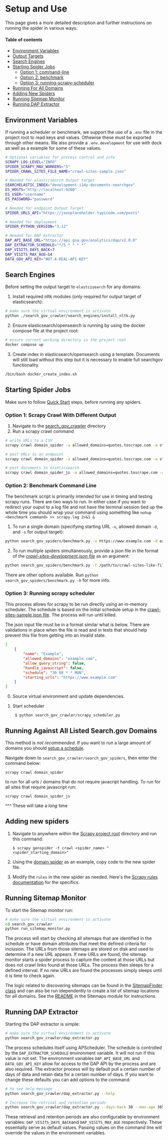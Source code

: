 # Setup and Use
This page gives a more detailed description and further instructions on running the spider in various ways.

#### Table of contents
* [Environment Variables](#environment-variables)
* [Output Targets](#output-targets)
* [Search Engines](#search-engines)
* [Starting Spider Jobs](#starting-spider-jobs)
  * [Option 1: command-line](#option-1-scrapy-crawl-with-different-output)
  * [Option 2: benchmark](#option-2-benchmark-command-line)
  * [Option 3: running-scrapy-scheduler](#option-3-running-scrapy-scheduler)
* [Running For All Domains](#running-against-all-listed-searchgov-domains)
* [Adding New Spiders](#adding-new-spiders)
* [Running Sitemap Monitor](#running-sitemap-monitor)
* [Running DAP Extractor](#running-dap-extractor)

## Environment Variables
If running a scheduler or benchmark, we support the use of a `.env` file in the project root to read keys and values.  Othewise these must be exported through other means.   We also provide a `.env.development` for use with dock as well as a example for some of these values.

```bash
# Optional variables for process control and info
SCRAPY_LOG_LEVEL="INFO"
SPIDER_SCRAPY_MAX_WORKERS="5"
SPIDER_CRAWL_SITES_FILE_NAME="crawl-sites-sample.json"

# Needed for elasticsearch Output target
SEARCHELASTIC_INDEX="development-i14y-documents-searchgov"
ES_HOSTS="http://localhost:9200"
ES_USER="username"
ES_PASSWORD="password"

# Needed for endpoint Output Target
SPIDER_URLS_API="https://jsonplaceholder.typicode.com/posts"

# Needed for deployment
SPIDER_PYTHON_VERSION="3.12"

# Needed for DAP Extractor
DAP_API_BASE_URL="https://api.gsa.gov/analytics/dap/v2.0.0"
DAP_EXTRACTOR_SCHEDULE="*/5 * * * *"
DAP_VISITS_DAYS_BACK=7
DAP_VISITS_MAX_AGE=14
DATA_GOV_API_KEY="NOT-A-REAL-API-KEY"
```

## Search Engines
Before setting the output target to `elastcisearch` for any domains:
1. Install required nltk modules (only required for output target of elasticsearch):
```bash
# make sure the virtual environment is activate
python ./search_gov_crawler/search_engines/install_nltk.py
```

2. Ensure elasticsearch/opensearch is running by using the docker compose file at the project root:
```bash
# ensure current working directory is the project root
docker compose up
```

3. Create index in elasticsearch/opensearch using a template.  Documents will still load without this
step but it is necessary to enable full searchgov functionality.
```bash
/bin/bash docker_create_index.sh
```

## Starting Spider Jobs

Make sure to follow [Quick Start](../README.md#quick-start) steps, before running any spiders.

### Option 1: Scrapy Crawl With Different Output

1. Navigate to the [search_gov_crawler](../search_gov_crawler) directory
2. Run a scrapy crawl command

```bash
# write URLs to a CSV
scrapy crawl domain_spider -a allowed_domains=quotes.toscrape.com -a start_urls=https://quotes.toscrape.com -a output_target=csv

# post URLs to an endpoint
scrapy crawl domain_spider -a allowed_domains=quotes.toscrape.com -a start_urls=https://quotes.toscrape.com -a output_target=endpoint

# post documents to elasticsearch
scrapy crawl domain_spider_js -a allowed_domains=quotes.toscrape.com -a start_urls=https://quotes.toscrape.com/js -a output_target=elasticsearch
```

### Option 2: Benchmark Command Line

The benchmark script is primarily intended for use in timing and testing scrapy runs.  There are two ways to run.  In either case if
you want to redirect your ouput to a log file and not have the terminal session tied up the whole time you should wrap your command using something like `nohup <benchmark command> >> scrapy.log 2>&1 &`
1. To run a single domain (specifying starting URL `-u`, allowed domain `-d`, and `-o` for output target):
```bash
python search_gov_spiders/benchmark.py -u https://www.example.com -d example.com -o csv
```

2. To run multiple spiders simultaneously, provide a json file in the format of the [*crawl-sites-development.json file*](../search_gov_crawler/domains/crawl-sites-development.json) as an argument:
```bash
python search_gov_spiders/benchmark.py -f /path/to/crawl-sites-like-file.json
```

There are other options available.  Run `python search_gov_spiders/benchmark.py -h` for more info.

### Option 3: Running scrapy scheduler

This process allows for scrapy to be run directly using an in-memory scheduler.  The schedule is based on the initial schedule setup in the [crawl-sites-sample.json file](../search_gov_crawler/search_gov_spiders/utility_files/crawl-sites-sample.json).  The process will run until killed.

The json input file must be in a format similar what is below.  There are validations in place when the file is read and in tests that should help
prevent this file from getting into an invalid state.

```json
[
    {
        "name": "Example",
        "allowed_domains": "example.com",
        "allow_query_string": false,
        "handle_javascript": false,
        "schedule": "30 08 * * MON",
        "starting_urls": "https://www.example.com"
    }
]
```

0. Source virtual environment and update dependencies.

1. Start scheduler

        $ python search_gov_crawler/scrapy_scheduler.py


## Running Against All Listed Search.gov Domains

This method is *not recommended*.  If you want to run a large amount of domains you should [setup a schedule](#option-3-custom-scheduler).

Navigate down to `search_gov_crawler/search_gov_spiders`, then enter the command below:
```commandline
scrapy crawl domain_spider
```
to run for all urls / domains that do not require javacript handling.  To run for all sites that require
javascript run:
```commandline
scrapy crawl domain_spider_js
```
^^^ These will take a _long_ time

## Adding new spiders

1.  Navigate to anywhere within the [Scrapy project root](../search_gov_crawler) directory and run this command:

        $ scrapy genspider -t crawl <spider_name> "<spider_starting_domain>"

2. Using the [domain spider](../search_gov_crawler/search_gov_spiders/spiders/domain_spider.py) as an example, copy code to the new spider file.

3. Modify the `rules` in the new spider as needed. Here's the [Scrapy rules documentation](https://docs.scrapy.org/en/latest/topics/spiders.html#crawling-rules) for the specifics.


## Running Sitemap Monitor
To start the Sitemap monitor run:
```bash
# make sure the virtual environment is activate
cd search_gov_crawler
python run_sitemap_monitor.py
```

The process will start by checking all sitemaps that are identified in the schedule or have domain attributes that meet the defined criteria for inclusion.  The URLs from those sitemaps are stored on disk and used to determine if a new URL appears.  If new URLs are found, the sitemap monitor starts a spider process to capture the content at those URLs but does not crawl links found at those URLs.  The process then sleeps for a defined interval.  If no new URLs are found the processes simply sleeps until it is time to check again.

The logic related to discovering sitemaps can be found in the [SitemapFinder class](../search_gov_crawler/search_gov_spiders/sitemaps/sitemap_finder.py) and can also be run idependently to create a list of sitemap locations for all domains.  See the [README](../search_gov_crawler/search_gov_spiders/sitemaps/README.md) in the Sitemaps module for instructions.

## Running DAP Extractor
Starting the DAP extractor is simple:
```bash
# make sure the virtual environment is activate
python search_gov_crawler/dap_extractor.py
```

The process schedules itself using APScheduler.  The schedule is controlled by the `DAP_EXTRACTOR_SCHEDULE` environment variable.  It will not run if this value is not set.  The environment variables `DAP_API_BASE_URL` and `DATA_GOV_API_KEY` allow for access to the DAP API by the process and are also required.  The extractor process will by default pull a certain number of days of data and retain data for a certain number of days.  If you want to change these defaults you can add options to the command:
```bash
# to see help message
python search_gov_crawler/dap_extractor.py --help

# Increase the retrival and retention periods
python search_gov_crawler/dap_extractor.py --days-back 30 --max-age 365
```
These retrieval and retention periods are also configurable by environment variables: `DAP_VISITS_DAYS_BACK`and `DAP_VISITS_MAX_AGE` respectively. These essentially serve as default values. Passing values on the command line will override the values in the environment variables.
